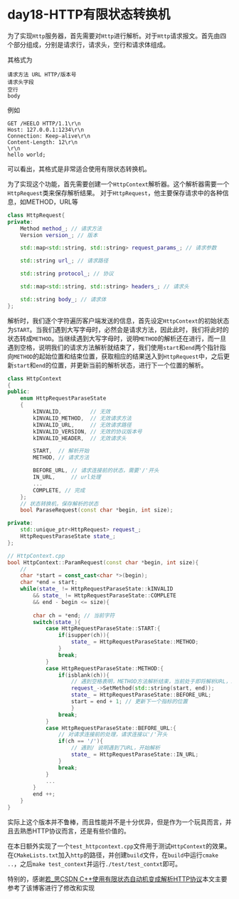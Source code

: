 # day18-HTTP有限状态转换机

为了实现`Http`服务器，首先需要对`Http`进行解析。对于`Http`请求报文。首先由四个部分组成，分别是请求行，请求头，空行和请求体组成。

其格式为
```
请求方法 URL HTTP/版本号
请求头字段
空行
body
```
例如
```
GET /HEELO HTTP/1.1\r\n
Host: 127.0.0.1:1234\r\n
Connection: Keep-alive\r\n
Content-Length: 12\r\n
\r\n
hello world;
```
可以看出，其格式是非常适合使用有限状态转换机。

为了实现这个功能，首先需要创建一个`HttpContext`解析器。这个解析器需要一个`HttpRequest`类来保存解析结果。
对于`HttpRequest`，他主要保存请求中的各种信息，如METHOD，URL等
```c++
class HttpRequest{
private:
    Method method_; // 请求方法
    Version version_; // 版本

    std::map<std::string, std::string> request_params_; // 请求参数

    std::string url_; // 请求路径

    std::string protocol_; // 协议

    std::map<std::string, std::string> headers_; // 请求头

    std::string body_; // 请求体
};
```

解析时，我们逐个字符遍历客户端发送的信息，首先设定`HttpContext`的初始状态为`START`。当我们遇到大写字母时，必然会是请求方法，因此此时，我们将此时的状态转成`METHOD`。当继续遇到大写字母时，说明`METHOD`的解析还在进行，而一旦遇到空格，说明我们的请求方法解析就结束了，我们使用`start`和`end`两个指针指向`METHOD`的起始位置和结束位置，获取相应的结果送入到`HttpRequest`中，之后更新`start`和`end`的位置，并更新当前的解析状态，进行下一个位置的解析。

```c++
class HttpContext
{
public:
    enum HttpRequestParaseState
    {
        kINVALID,         // 无效
        kINVALID_METHOD,  // 无效请求方法
        kINVALID_URL,     // 无效请求路径
        kINVALID_VERSION, // 无效的协议版本号
        kINVALID_HEADER,  // 无效请求头

        START,  // 解析开始
        METHOD, // 请求方法

        BEFORE_URL, // 请求连接前的状态，需要'/'开头
        IN_URL,     // url处理
        ...
        COMPLETE, // 完成
    };
    // 状态转换机，保存解析的状态
    bool ParaseRequest(const char *begin, int size);

private:
    std::unique_ptr<HttpRequest> request_;
    HttpRequestParaseState state_;
};

// HttpContext.cpp
bool HttpContext::ParamRequest(const char *begin, int size){
    //
    char *start = const_cast<char *>(begin);
    char *end = start;
    while(state_ != HttpRequestParaseState::kINVALID 
        && state_ != HttpRequestParaseState::COMPLETE
        && end - begin <= size){
        
        char ch = *end; // 当前字符
        switch(state_){
            case HttpRequestParaseState::START:{
                if(isupper(ch)){
                    state_ = HttpRequestParaseState::METHOD;
                }
                break;
            }
            case HttpRequestParaseState::METHOD:{
                if(isblank(ch)){
                    // 遇到空格表明，METHOD方法解析结束，当前处于即将解析URL，start进入下一个位置
                    request_->SetMethod(std::string(start, end));
                    state_ = HttpRequestParaseState::BEFORE_URL;
                    start = end + 1; // 更新下一个指标的位置
                    }
                break;
            }
            case HttpRequestParaseState::BEFORE_URL:{
                // 对请求连接前的处理，请求连接以'/'开头
                if(ch == '/'){
                    // 遇到/ 说明遇到了URL，开始解析
                    state_ = HttpRequestParaseState::IN_URL;
                }
                break;
            }
            ...
        }
        end ++;
    }
}
```

实际上这个版本并不鲁棒，而且性能并不是十分优异，但是作为一个玩具而言，并且去熟悉HTTP协议而言，还是有些价值的。

在本日额外实现了一个`test_httpcontext.cpp`文件用于测试`HttpContext`的效果。在`CMakeLists.txt`加入`http`的路径，并创建`build`文件，在`build`中运行`cmake ..`，之后`make test_context`并运行`./test/test_contxt`即可。

特别的，感谢[若_思CSDN C++使用有限状态自动机变成解析HTTP协议](https://blog.csdn.net/qq_39519014/article/details/112317112)本文主要参考了该博客进行了修改和实现

